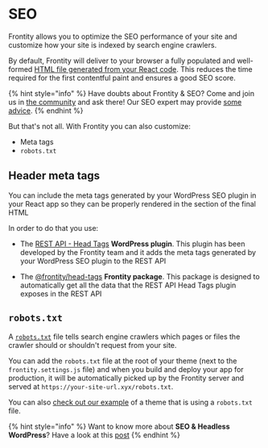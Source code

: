 # SEO

Frontity allows you to optimize the SEO performance of your site and customize how your site is indexed by search engine crawlers. 

By default, Frontity will deliver to your browser a fully populated and well-formed [HTML file generated from your React code](../architecture/).
This reduces the time required for the first contentful paint and ensures a good SEO score.

{% hint style="info" %}
Have doubts about Frontity & SEO? Come and join us in [the community](https://community.frontity.org/) and ask there!
Our SEO expert may provide [some advice](https://community.frontity.org/t/deploying-frontity-wordpress-on-the-same-domain/1124/4).
{% endhint %}


But that's not all.
With Frontity you can also customize:

- Meta tags 
- `robots.txt`

## Header meta tags

You can include the meta tags generated by your WordPress SEO plugin in your React app so they can be properly rendered in the <head> section of the final HTML

In order to do that you use:

- The [REST API - Head Tags](../frontity-plugins/rest-api-head-tags.md) **WordPress plugin**.
This plugin has been developed by the Frontity team and it adds the meta tags generated by your WordPress SEO plugin to the REST API

- The [@frontity/head-tags](../api-reference-1/frontity-head-tags.md) **Frontity package**.
This package is designed to automatically get all the data that the REST API Head Tags plugin exposes in the REST API

## `robots.txt`

A [`robots.txt`](https://support.google.com/webmasters/answer/6062608) file tells search engine crawlers which pages or files the crawler should or shouldn't request from your site.

You can add the `robots.txt` file at the root of your theme (next to the `frontity.settings.js` file) and when you build and deploy your app for production, it will be automatically picked up by the Frontity server and served at `https://your-site-url.xyx/robots.txt`.

You can also [check out our example](https://github.com/frontity/frontity/blob/1460e7c03ce3600f4f8ece0d6cf8fadb2bf9b526/examples/mars-theme-example/robots.txt)  of a theme that is using a `robots.txt` file.

{% hint style="info" %}
Want to know more about **SEO & Headless WordPress**? Have a look at this [post](https://frontity.org/blog/seo-for-headless-wordpress-themes/) 
{% endhint %}
